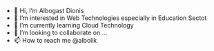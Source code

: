 - 👋 Hi, I’m Albogast Dionis
- 👀 I’m interested in Web Technologies especially in Education Sectot
- 🌱 I’m currently learning Cloud Technology 
- 💞️ I’m looking to collaborate on ...
- 📫 How to reach me @albolik

<!---
Alkiyogoma/Alkiyogoma is a ✨ special ✨ repository because its `README.md` (this file) appears on your GitHub profile.
You can click the Preview link to take a look at your changes.
--->
